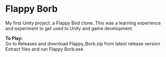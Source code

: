# Flappy Borb
 My first Unity project, a Flappy Bird clone. This was a learning experience and experiment to get used to Unity and game development.

<b>To Play:</b></br>
Go to Releases and download Flappy_Borb.zip from latest release version </br>
Extract files and run Flappy Borb.exe
